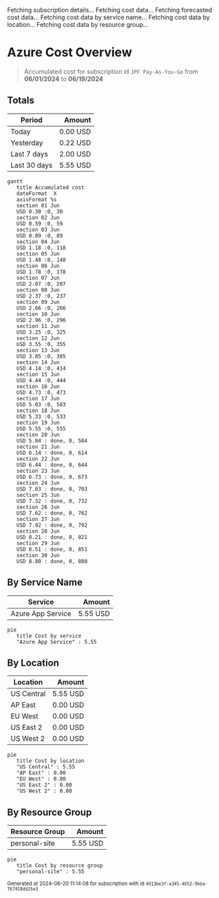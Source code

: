 Fetching subscription details...
Fetching cost data...
Fetching forecasted cost data...
Fetching cost data by service name...
Fetching cost data by location...
Fetching cost data by resource group...
# Azure Cost Overview

> Accumulated cost for subscription id `JPF Pay-As-You-Go` from **06/01/2024** to **06/19/2024**

## Totals

|Period|Amount|
|---|---:|
|Today|0.00 USD|
|Yesterday|0.22 USD|
|Last 7 days|2.00 USD|
|Last 30 days|5.55 USD|

```mermaid
gantt
   title Accumulated cost
   dateFormat  X
   axisFormat %s
   section 01 Jun
   USD 0.30 :0, 30
   section 02 Jun
   USD 0.59 :0, 59
   section 03 Jun
   USD 0.89 :0, 89
   section 04 Jun
   USD 1.18 :0, 118
   section 05 Jun
   USD 1.48 :0, 148
   section 06 Jun
   USD 1.78 :0, 178
   section 07 Jun
   USD 2.07 :0, 207
   section 08 Jun
   USD 2.37 :0, 237
   section 09 Jun
   USD 2.66 :0, 266
   section 10 Jun
   USD 2.96 :0, 296
   section 11 Jun
   USD 3.25 :0, 325
   section 12 Jun
   USD 3.55 :0, 355
   section 13 Jun
   USD 3.85 :0, 385
   section 14 Jun
   USD 4.14 :0, 414
   section 15 Jun
   USD 4.44 :0, 444
   section 16 Jun
   USD 4.73 :0, 473
   section 17 Jun
   USD 5.03 :0, 503
   section 18 Jun
   USD 5.33 :0, 533
   section 19 Jun
   USD 5.55 :0, 555
   section 20 Jun
   USD 5.84 : done, 0, 584
   section 21 Jun
   USD 6.14 : done, 0, 614
   section 22 Jun
   USD 6.44 : done, 0, 644
   section 23 Jun
   USD 6.73 : done, 0, 673
   section 24 Jun
   USD 7.03 : done, 0, 703
   section 25 Jun
   USD 7.32 : done, 0, 732
   section 26 Jun
   USD 7.62 : done, 0, 762
   section 27 Jun
   USD 7.92 : done, 0, 792
   section 28 Jun
   USD 8.21 : done, 0, 821
   section 29 Jun
   USD 8.51 : done, 0, 851
   section 30 Jun
   USD 8.80 : done, 0, 880
```

## By Service Name

|Service|Amount|
|---|---:|
|Azure App Service|5.55 USD|

```mermaid
pie
   title Cost by service
   "Azure App Service" : 5.55
```

## By Location

|Location|Amount|
|---|---:|
|US Central|5.55 USD|
|AP East|0.00 USD|
|EU West|0.00 USD|
|US East 2|0.00 USD|
|US West 2|0.00 USD|

```mermaid
pie
   title Cost by location
   "US Central" : 5.55
   "AP East" : 0.00
   "EU West" : 0.00
   "US East 2" : 0.00
   "US West 2" : 0.00
```

## By Resource Group

|Resource Group|Amount|
|---|---:|
|personal-site|5.55 USD|

```mermaid
pie
   title Cost by resource group
   "personal-site" : 5.55
```

<sup>Generated at 2024-06-20 11:14:08 for subscription with id `4913be3f-a345-4652-9bba-767418dd25e3`</sup>
